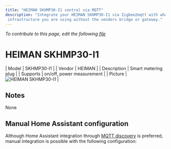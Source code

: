 ```yaml
---
title: "HEIMAN SKHMP30-I1 control via MQTT"
description: "Integrate your HEIMAN SKHMP30-I1 via Zigbee2mqtt with whatever smart home
 infrastructure you are using without the vendors bridge or gateway."
---
```


*To contribute to this page, edit the following
[file](https://github.com/Koenkk/zigbee2mqtt.io/blob/master/docs/devices/SKHMP30-I1.md)*

# HEIMAN SKHMP30-I1

| Model | SKHMP30-I1  |
| Vendor  | HEIMAN  |
| Description | Smart metering plug |
| Supports | on/off, power measurement |
| Picture | ![HEIMAN SKHMP30-I1](./assets/devices/SKHMP30-I1.jpg) |

## Notes

None

## Manual Home Assistant configuration
Although Home Assistant integration through [MQTT discovery](../integration/home_assistant) is preferred,
manual integration is possible with the following configuration:
